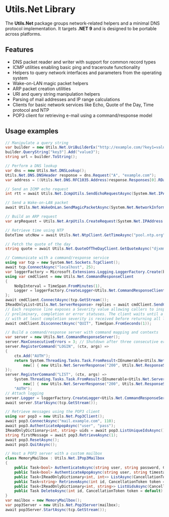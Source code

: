 # Utils.Net Library

The **Utils.Net** package groups network-related helpers and a minimal DNS protocol implementation.
It targets **.NET 9** and is designed to be portable across platforms.

## Features

- DNS packet reader and writer with support for common record types
- ICMP utilities enabling basic ping and traceroute functionality
- Helpers to query network interfaces and parameters from the operating system
- Wake-on-LAN magic packet helpers
- ARP packet creation utilities
- URI and query string manipulation helpers
- Parsing of mail addresses and IP range calculations
- Clients for basic network services like Echo, Quote of the Day, Time protocol and NTP
- POP3 client for retrieving e-mail using a command/response model

## Usage examples
```csharp
// Manipulate a query string
var builder = new Utils.Net.UriBuilderEx("http://example.com/?key1=value1&key2=value2");
builder.QueryString["key3"].Add("value3");
string url = builder.ToString();

// Perform a DNS lookup
var dns = new Utils.Net.DNSLookup();
Utils.Net.DNS.DNSHeader response = dns.Request("A", "example.com");
var address = ((Utils.Net.DNS.RFC1035.Address)response.Responses[0].RData).IPAddress;

// Send an ICMP echo request
int rtt = await Utils.Net.IcmpUtils.SendEchoRequestAsync(System.Net.IPAddress.Parse("8.8.8.8"));

// Send a Wake-on-LAN packet
await Utils.Net.WakeOnLan.SendMagicPacketAsync(System.Net.NetworkInformation.PhysicalAddress.Parse("01-23-45-67-89-AB"));

// Build an ARP request
var arpRequest = Utils.Net.ArpUtils.CreateRequest(System.Net.IPAddress.Parse("192.168.1.1"), System.Net.NetworkInformation.PhysicalAddress.Parse("00-11-22-33-44-55"), System.Net.IPAddress.Parse("192.168.1.2"));

// Retrieve time using NTP
DateTime utcNow = await Utils.Net.NtpClient.GetTimeAsync("pool.ntp.org");

// Fetch the quote of the day
string quote = await Utils.Net.QuoteOfTheDayClient.GetQuoteAsync("djxmmx.net");

// Communicate with a command/response service
using var tcp = new System.Net.Sockets.TcpClient();
await tcp.ConnectAsync("localhost", 25);
var loggerFactory = Microsoft.Extensions.Logging.LoggerFactory.Create(b => b.AddConsole());
using var cmdClient = new Utils.Net.CommandResponseClient
{
    NoOpInterval = TimeSpan.FromMinutes(1),
    Logger = loggerFactory.CreateLogger<Utils.Net.CommandResponseClient>()
};
await cmdClient.ConnectAsync(tcp.GetStream());
IReadOnlyList<Utils.Net.ServerResponse> replies = await cmdClient.SendCommandAsync("NOOP");
// Each response line exposes a Severity value allowing callers to inspect
// preliminary, completion or error statuses. The client waits until a line
// with at least completion severity is received before returning all lines.
await cmdClient.DisconnectAsync("QUIT", TimeSpan.FromSeconds(1));

// Build a command/response server with command mapping and contexts
var server = new Utils.Net.CommandResponseServer();
server.MaxConsecutiveErrors = 3; // Shutdown after three consecutive errors
server.RegisterCommand("LOGIN", (ctx, args) =>
{
    ctx.Add("AUTH");
    return System.Threading.Tasks.Task.FromResult<IEnumerable<Utils.Net.ServerResponse>>(
        new[] { new Utils.Net.ServerResponse("200", Utils.Net.ResponseSeverity.Completion, "Logged in") });
});
server.RegisterCommand("LIST", (ctx, args) =>
    System.Threading.Tasks.Task.FromResult<IEnumerable<Utils.Net.ServerResponse>>(
        new[] { new Utils.Net.ServerResponse("200", Utils.Net.ResponseSeverity.Completion, "Listed") }),
    "AUTH");
// Attach logging
server.Logger = loggerFactory.CreateLogger<Utils.Net.CommandResponseServer>();
await server.StartAsync(tcp.GetStream());

// Retrieve messages using the POP3 client
using var pop3 = new Utils.Net.Pop3Client();
await pop3.ConnectAsync("mail.example.com", 110);
await pop3.AuthenticateApopAsync("user", "pass");
IReadOnlyDictionary<int, string> uids = await pop3.ListUniqueIdsAsync();
string firstMessage = await pop3.RetrieveAsync(1);
await pop3.ResetAsync();
await pop3.QuitAsync();

// Host a POP3 server with a custom mailbox
class MemoryMailbox : Utils.Net.IPop3Mailbox
{
    public Task<bool> AuthenticateAsync(string user, string password, CancellationToken token = default) => Task.FromResult(true);
    public Task<bool> AuthenticateApopAsync(string user, string timestamp, string digest, CancellationToken token = default) => Task.FromResult(true);
    public Task<IReadOnlyDictionary<int, int>> ListAsync(CancellationToken token = default) => Task.FromResult<IReadOnlyDictionary<int, int>>(new Dictionary<int, int>());
    public Task<string> RetrieveAsync(int id, CancellationToken token = default) => Task.FromResult(string.Empty);
    public Task<IReadOnlyDictionary<int, string>> ListUidsAsync(CancellationToken token = default) => Task.FromResult<IReadOnlyDictionary<int, string>>(new Dictionary<int, string>());
    public Task DeleteAsync(int id, CancellationToken token = default) => Task.CompletedTask;
}
var mailbox = new MemoryMailbox();
var pop3Server = new Utils.Net.Pop3Server(mailbox);
await pop3Server.StartAsync(tcp.GetStream());
```
